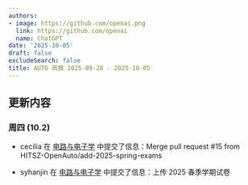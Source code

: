 ```yaml
---
authors:
- image: https://github.com/openai.png
  link: https://github.com/openai
  name: ChatGPT
date: '2025-10-05'
draft: false
excludeSearch: false
title: AUTO 周报 2025-09-28 - 2025-10-05
---
```


## 更新内容

### 周四 (10.2)

- cecilia 在 [电路与电子学](https://github.com/HITSZ-OpenAuto/EE1013) 中提交了信息：Merge pull request #15 from HITSZ-OpenAuto/add-2025-spring-exams

- syhanjin 在 [电路与电子学](https://github.com/HITSZ-OpenAuto/EE1013) 中提交了信息：上传 2025 春季学期试卷


